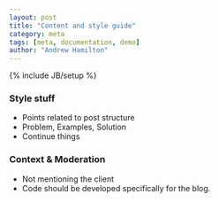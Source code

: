 ```yaml
---
layout: post
title: "Content and style guide"
category: meta
tags: [meta, documentation, demo]
author: "Andrew Hamilton"
---
```


{% include JB/setup %}

### Style stuff ###

+ Points related to post structure
 + Problem, Examples, Solution
 + Continue things

### Context & Moderation ###

+ Not mentioning the client
+ Code should be developed specifically for the blog.
